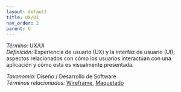```yaml
---
layout: default
title: UX/UI
nav_order: 2
parent: U
---
```


*Término:* UX/UI  
*Definición:* Experiencia de usuario (UX) y la interfaz de usuario (UI); aspectos relacionados con cómo los usuarios interactúan con una aplicación y cómo esta es visualmente presentada.

*Taxonomía:* Diseño / Desarrollo de Software  
*Términos relacionados:* [Wireframe](https://maleniski.github.io/diccionario-angl-tec-mx/docs/alfabeticamente/W/wireframe/), [Maquetado](https://maleniski.github.io/diccionario-angl-tec-mx/docs/alfabeticamente/M/maquetado/)
